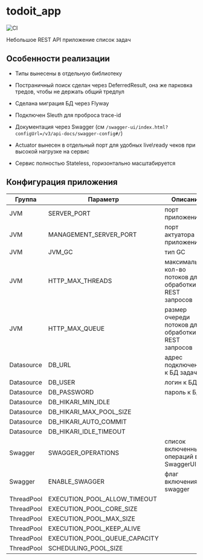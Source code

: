 # todoit_app

![CI](https://github.com/AlNat/todoit_app/workflows/CI/badge.svg)

Небольшое REST API приложение список задач


## Особенности реализации

* Типы вынесены в отдельную библиотеку

* Постраничный поиск сделан через DeferredResult, она же парковка тредов, чтобы не держать общий тредпул

* Сделана миграция БД через Flyway

* Подключен Sleuth для проброса trace-id

* Документация через Swagger (см `/swagger-ui/index.html?configUrl=/v3/api-docs/swagger-config#/`)

* Actuator вынесен в отдельный порт для удобных live\readу чеков при высокой нагрузке на сервис

* Сервис полностью Stateless, горизонтально масштабируется


## Конфигурация приложения

| Группа     | Параметр                       | Описание                                                | Значение по умолчанию                   |
|------------|--------------------------------|---------------------------------------------------------|-----------------------------------------|
| JVM        | SERVER_PORT                    | порт приложения                                         | 80                                      |
| JVM        | MANAGEMENT_SERVER_PORT         | порт актуатора приложения                               | 88                                      |
| JVM        | JVM_GC                         | тип GC                                                  | "-XX:+UseG1GC",                         |
| JVM        | HTTP_MAX_THREADS               | максимальное кол-во потоков для обработки REST запросов | 100                                     |
| JVM        | HTTP_MAX_QUEUE                 | размер очереди потоков для обработки REST запросов      | 300                                     |
| Datasource | DB_URL                         | адрес подключения к БД задач                            | jdbc:postgresql://localhost:5432/todoit |
| Datasource | DB_USER                        | логин к БД                                              | postgres                                |
| Datasource | DB_PASSWORD                    | пароль к БД                                             | postgres                                |
| Datasource | DB_HIKARI_MIN_IDLE             |                                                         |                                         |
| Datasource | DB_HIKARI_MAX_POOL_SIZE        |                                                         |                                         |
| Datasource | DB_HIKARI_AUTO_COMMIT          |                                                         |                                         |
| Datasource | DB_HIKARI_IDLE_TIMEOUT         |                                                         |                                         |
| Swagger    | SWAGGER_OPERATIONS             | список включенных операций в SwaggerUI                  | "get", "post"                           |
| Swagger    | ENABLE_SWAGGER                 | флаг включения swagger                                  | true                                    |
| ThreadPool | EXECUTION_POOL_ALLOW_TIMEOUT   |                                                         |                                         |
| ThreadPool | EXECUTION_POOL_CORE_SIZE       |                                                         |                                         |
| ThreadPool | EXECUTION_POOL_MAX_SIZE        |                                                         |                                         |
| ThreadPool | EXECUTION_POOL_KEEP_ALIVE      |                                                         |                                         |
| ThreadPool | EXECUTION_POOL_QUEUE_CAPACITY  |                                                         |                                         |
| ThreadPool | SCHEDULING_POOL_SIZE           |                                                         |                                         |
